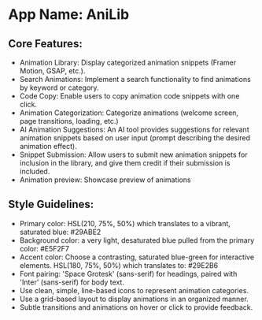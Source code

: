 # **App Name**: AniLib

## Core Features:

- Animation Library: Display categorized animation snippets (Framer Motion, GSAP, etc.).
- Search Animations: Implement a search functionality to find animations by keyword or category.
- Code Copy: Enable users to copy animation code snippets with one click.
- Animation Categorization: Categorize animations (welcome screen, page transitions, loading, etc.)
- AI Animation Suggestions: An AI tool provides suggestions for relevant animation snippets based on user input (prompt describing the desired animation effect).
- Snippet Submission: Allow users to submit new animation snippets for inclusion in the library, and give them credit if their submission is included.
- Animation preview: Showcase preview of animations

## Style Guidelines:

- Primary color: HSL(210, 75%, 50%) which translates to a vibrant, saturated blue: #29ABE2
- Background color: a very light, desaturated blue pulled from the primary color: #E5F2F7
- Accent color: Choose a contrasting, saturated blue-green for interactive elements. HSL(180, 75%, 50%) which translates to: #29E2B6
- Font pairing: 'Space Grotesk' (sans-serif) for headings, paired with 'Inter' (sans-serif) for body text. 
- Use clean, simple, line-based icons to represent animation categories.
- Use a grid-based layout to display animations in an organized manner.
- Subtle transitions and animations on hover or click to provide feedback.